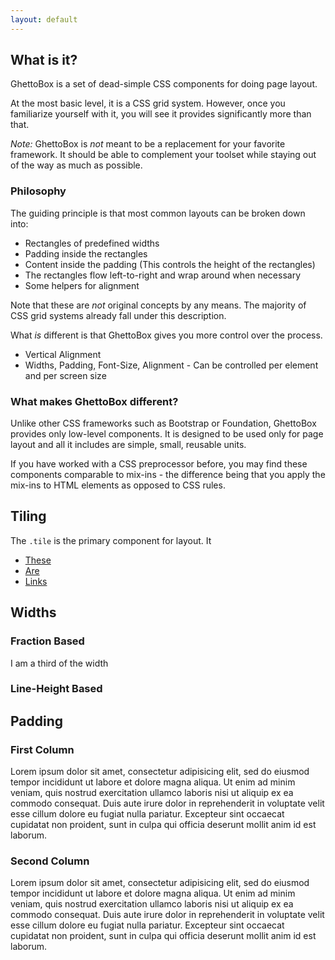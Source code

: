 ```yaml
---
layout: default
---
```


## What is it?

GhettoBox is a set of dead-simple CSS components for doing page layout.

At the most basic level, it is a CSS grid system. However, once you familiarize yourself with it, you will see it provides significantly more than that.

<!--
It encourages creating designs rapidly at the template level AKA doing [Mockups in Markup](#).
-->

<div class="cs-2 pad-sm" markdown="1">

 *Note:* GhettoBox is *not* meant to be a replacement for your favorite framework. It should be able to complement your toolset while staying out of the way as much as possible.

</div>

### Philosophy

The guiding principle is that most common layouts can be broken down into:

- Rectangles of predefined widths
- Padding inside the rectangles
- Content inside the padding (This controls the height of the rectangles)
- The rectangles flow left-to-right and wrap around when necessary
- Some helpers for alignment

Note that these are *not* original concepts by any means. The majority of CSS grid systems already fall under this description.

What *is* different is that GhettoBox gives you more control over the process.

- Vertical Alignment
- Widths, Padding, Font-Size, Alignment - Can be controlled per element and per screen size

<!--
### Give it Five Minutes

For many of you, this may sound like crazy talk, but I urge you to take five minutes and let it absorb. You have little to lose by trying it.


	https://www.lucidchart.com/techblog/2014/01/31/atomic-css-tool-set/
	https://github.com/nemophrost/atomic-css
	http://www.smashingmagazine.com/2013/10/21/challenging-css-best-practices-atomic-approach/
	https://www.npmjs.org/package/atom-css
	? http://forum.upcase.com/t/thoughts-on-single-use-atomic-css-classes/2873/4
-->

### What makes GhettoBox different?

Unlike other CSS frameworks such as Bootstrap or Foundation, GhettoBox provides only low-level components. It is designed to be used only for page layout and all it includes are simple, small, reusable units.

If you have worked with a CSS preprocessor before, you may find these components comparable to mix-ins - the difference being that you apply the mix-ins to HTML elements as opposed to CSS rules.


<!--

### Why should I use it?

GhettoBox was created to alleviate some of the more frustrating aspects presented in other CSS framework:

- Vertical Alignment can't be done using floats
- Div Soup from nested row/col structures
- Specificity Wars

If any of the above have presented problems for you in the past, you may want to give GhettoBox a try.

-->

## Tiling

The `.tile` is the primary component for layout. It 

<div class="cs-1">
	<ul class="tiles tiles-justify">
		<li class="tile">
			<a href="#">
				These
			</a>
		</li>
		<li class="tile">
			<a href="#">
				Are
			</a>
		</li>
		<li class="tile">
			<a href="#">
				Links
			</a>
		</li>
	</ul>
</div>

## Widths

### Fraction Based

<div>
	<div class="w-1-3 cs-2">
		I am a third of the width
	</div>
</div>

### Line-Height Based

## Padding

<div class="tiles">
	<div class="cs-1 tile w-1-2 pad-md">
		<h3>First Column</h3>
		<p>
			Lorem ipsum dolor sit amet, consectetur adipisicing elit, sed do eiusmod
			tempor incididunt ut labore et dolore magna aliqua. Ut enim ad minim veniam,
			quis nostrud exercitation ullamco laboris nisi ut aliquip ex ea commodo
			consequat. Duis aute irure dolor in reprehenderit in voluptate velit esse
			cillum dolore eu fugiat nulla pariatur. Excepteur sint occaecat cupidatat non
			proident, sunt in culpa qui officia deserunt mollit anim id est laborum.
		</p>
	</div
	><div class="cs-2 tile w-1-2 pad-md">
		<h3>Second Column</h3>
		<p>
			Lorem ipsum dolor sit amet, consectetur adipisicing elit, sed do eiusmod
			tempor incididunt ut labore et dolore magna aliqua. Ut enim ad minim veniam,
			quis nostrud exercitation ullamco laboris nisi ut aliquip ex ea commodo
			consequat. Duis aute irure dolor in reprehenderit in voluptate velit esse
			cillum dolore eu fugiat nulla pariatur. Excepteur sint occaecat cupidatat non
			proident, sunt in culpa qui officia deserunt mollit anim id est laborum.
		</p>
	</div>
</div>